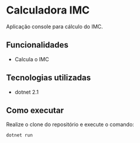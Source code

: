 # Calculadora IMC

Aplicação console para cálculo do IMC.

## Funcionalidades

- Calcula o IMC

## Tecnologias utilizadas

- dotnet 2.1

## Como executar

Realize o clone do repositório e execute o comando:

```
dotnet run
```